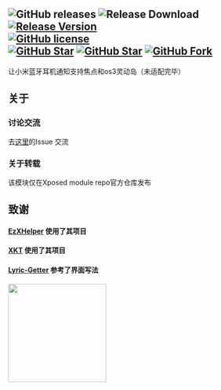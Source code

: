 ![GitHub releases](https://img.shields.io/github/downloads/Xposed-Modules-Repo/com.mihuashi.paybyfinger/total?label=LSPosed%20downloads&labelColor=F48FB1) ![Release Download](https://img.shields.io/github/downloads/ghhccghk/xiaomibluetoothfocus/total?style=flat-square) [![Release Version](https://img.shields.io/github/v/release/ghhccghk/xiaomibluetoothfocus?style=flat-square)](https://github.com/ghhccghk/xiaomibluetoothfocus/releases/latest)  
[![GitHub license](https://img.shields.io/github/license/ghhccghk/xiaomibluetoothfocus?style=flat-square)](https://github.com/ghhccghk/xiaomibluetoothfocus/LICENSE.md)  
[![GitHub Star](https://img.shields.io/github/stars/ghhccghk/xiaomibluetoothfocus?style=flat-square)](https://github.com/ghhccghk/mhspay/stargazers) [![GitHub Star](https://img.shields.io/github/stars/Xposed-Modules-Repo/com.ghhccghk.xiaomibluetoothdiy?style=flat-square&label=LSPosed%20Star&labelColor=F48FB1)](https://github.com/Xposed-Modules-Repo/com.mihuashi.paybyfinger/stargazers)
[![GitHub Fork](https://img.shields.io/github/forks/ghhccghk/xiaomibluetoothfocus?style=flat-square)](https://github.com/ghhccghk/mhspay/network/members)
---
让小米蓝牙耳机通知支持焦点和os3灵动岛（未适配完毕）

## 关于
### 讨论交流
去[这里](https://github.com/ghhccghk/xiaomibluetoothfocus)的Issue 交流
### 关于转载
该模块仅在Xposed module repo官方仓库发布
## 致谢
#### [EzXHelper](https://github.com/KyuubiRan/EzXHelper) 使用了其项目
#### [XKT](https://github.com/xiaowine/XKT) 使用了其项目
#### [Lyric-Getter](https://github.com/xiaowine/Lyric-Getter) 参考了界面写法
[<img src="https://resources.jetbrains.com/storage/products/company/brand/logos/jb_beam.png" width="200"/>](https://www.jetbrains.com)


